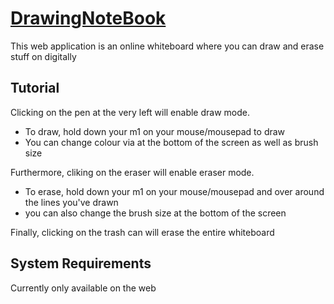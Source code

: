 # [DrawingNoteBook](https://kevnngyen.github.io/DrawingNoteBook/)

This web application is an online whiteboard where you can draw and erase stuff on digitally

## Tutorial

Clicking on the pen at the very left will enable draw mode.
- To draw, hold down your m1 on your mouse/mousepad to draw
- You can change colour via at the bottom of the screen as well as brush size

Furthermore, cliking on the eraser will enable eraser mode.
- To erase, hold down your m1 on your mouse/mousepad and over around the lines you've drawn
- you can also change the brush size at the bottom of the screen

Finally, clicking on the trash can will erase the entire whiteboard

## System Requirements

Currently only available on the web
